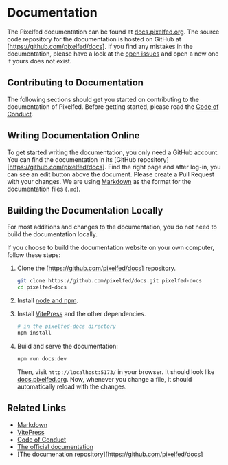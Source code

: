 # Documentation

The Pixelfed documentation can be found at [docs.pixelfed.org].
The source code repository for the documentation is hosted on GitHub at [https://github.com/pixelfed/docs].
If you find any mistakes in the documentation, please have a look at the [open issues](https://github.com/pixelfed/docs) and open a new one if yours does not exist.

## Contributing to Documentation

The following sections should get you started on contributing to the documentation of Pixelfed.
Before getting started, please read the [Code of Conduct].

## Writing Documentation Online

To get started writing the documentation, you only need a GitHub account.
You can find the documentation in its [GitHub repository][https://github.com/pixelfed/docs].
Find the right page and after log-in, you can see an edit button above the document.
Please create a Pull Request with your changes.
We are using [Markdown] as the format for the documentation files (`.md`).

[Markdown]: https://www.markdownguide.org/cheat-sheet/

## Building the Documentation Locally

For most additions and changes to the documentation, you do not need to build the documentation locally.

If you choose to build the documentation website on your own computer, follow these steps:

1. Clone the [https://github.com/pixelfed/docs] repository.

    ```sh
    git clone https://github.com/pixelfed/docs.git pixelfed-docs
    cd pixelfed-docs
    ```

2. Install [node and npm](https://docs.npmjs.com/downloading-and-installing-node-js-and-npm).
3. Install [VitePress] and the other dependencies.

    ```sh
    # in the pixelfed-docs directory
    npm install
    ```

4. Build and serve the documentation:

    ```sh
    npm run docs:dev
    ```

    Then, visit `http://localhost:5173/` in your browser.
    It should look like [docs.pixelfed.org].
    Now, whenever you change a file, it should automatically reload with the changes.

## Related Links

- [Markdown]
- [VitePress]
- [Code of Conduct]
- [The official documentation][docs.pixelfed.org]
- [The documenation repository][https://github.com/pixelfed/docs]

[VitePress]: https://vitepress.dev/
[docs.pixelfed.org]: https://docs.pixelfed.org
[Code of Conduct]: https://github.com/pixelfed/docs/blob/main/CODE_OF_CONDUCT.md
[pixelfed/docs]: https://github.com/pixelfed/docs
